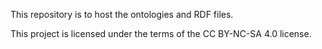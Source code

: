 This repository is to host the ontologies and RDF files.

This project is licensed under the terms of the CC BY-NC-SA 4.0 license.
